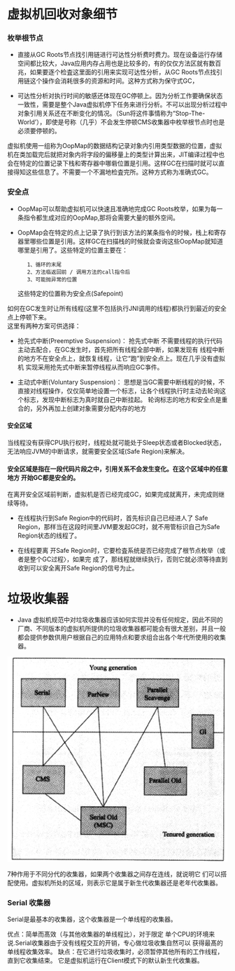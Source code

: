 # 虚拟机回收对象细节

### 枚举根节点

* 直接从GC Roots节点找引用链进行可达性分析费时费力。现在设备运行存储空间都比较大，Java应用内存占用也是比较多的，有的仅仅方法区就有数百兆，如果要逐个检査这里面的引用来实现可达性分析，从GC Roots节点找引用链这个操作会消耗很多的资源和时间。这种方式称为保守式GC，

* 可达性分析对执行时间的敏感还体现在GC停顿上。因为分析工作要确保状态一致性，需要是整个Java虚拟机停下任务来进行分析。不可以出现分析过程中对象引用关系还在不断变化的情况。（Sun将这件事情称为“Stop-The-World’），即使是号称（几乎）不会发生停顿CMS收集器中枚举根节点时也是必须要停顿的。

虚拟机使用一组称为OopMap的数据结构记录对象内引用类型数据的位置，虚拟机在类加载完后就把对象内将字段的偏移量上的类型计算出来，JIT编译过程中也会在特定的位置记录下栈和寄存器中哪砦位置是引用。这样GC在扫描时就可以直接得知这些信息了。不需要一个不漏地检査完所。这种方式称为准确式GC。

### 安全点

* OopMap可以帮助虚拟机可以快速且准确地完成GC Roots枚举，如果为每一条指令都生成对应的OopMap,那将会需要大量的额外空间。

* OopMap会在特定的点上记录了执行到该方法的某条指令的时候，栈上和寄存器里哪些位置是引用。这样GC在扫描栈的时候就会查询这些OopMap就知道哪里是引用了。这些特定的位置主要在：

  ```
     1、循环的末尾 
     2、方法临返回前 / 调用方法的call指令后 
     3、可能抛异常的位置
  ```

  这些特定的位置称为安全点\(Safepoint\)

如何在GC发生时让所有线程\(这里不包括执行JNI调用的线程\)都执行到最近的安全点上停顿下来。  
这里有两种方案可供选择：

* 抢先式中断\(Preemptive Suspension\)：
  抢先式中断 不需要线程的执行代码主动去配合，在GC发生时，首先把所有线程全部中断，如果发现有 线程中断的地方不在安全点上，就恢复线程，让它“跑”到安全点上。现在几乎没有虚拟机 实现采用抢先式中断来暂停线程从而响应GC亊件。

* 主动式中断\(Voluntary Suspension\)：
  思想是当GC需要中断线程的时候，不直接对线程操作，仅仅简单地设置一个标志，让各个线程执行时主动去轮询这个标志，发现中断标志为真时就自己中断挂起。 轮询标志的地方和安全点是重合的，另外再加上创建对象需要分配内存的地方

#### 安全区域
当线程没有获得CPU执行权时，线程处就可能处于Sleep状态或者Blocked状态，无法响应JVM的中断请求，就需要安全区域(Safe Region)来解决。

#### 安全区域是指在一段代码片段之中，引用关系不会发生变化。在这个区域中的任意地方 开始GC都是安全的。
在离开安全区域前判断，虚拟机是否已经完成GC，如果完成就离开，未完成则继续等待。
* 在线程执行到Safe Region中的代码时，首先标识自己已经进人了 Safe Region，那样当在这段时间里JVM要发起GC时，就不用管标识自己为Safe Region状态的线程了。

* 在线程要离 开Safe Region时，它要检査系统是否已经完成了根节点枚举（或者是整个GC过程〉，如果完 成了，那线程就继续执行，否则它就必须等待直到收到可以安全离开Safe Region的信号为止。

# 垃圾收集器

* Java 虚拟机规范中对垃圾收集器应该如何实现并没有任何规定，因此不同的厂商、不同版本的虚拟机所提供的垃圾收集器都可能会有很大差别，并且一般都会提供参数供用户根据自己的应用特点和要求组合出各个年代所使用的收集器。

![](/Java/jvm/images/6.png)
 
 7种作用于不同分代的收集器，如果两个收集器之间存在连线，就说明它 们可以搭配使用。虚拟机所处的区域，则表示它是属于新生代收集器还是老年代收集器。

### Serial 收集器
Serial是最基本的收集器，这个收集器是一个单线程的收集器。

优点：简单而髙效（与其他收集器的单线程比），对于限定 单个CPU的环境来说.Serial收集器由于没有线程交互的开销，专心做垃圾收集自然可以 获得最髙的单线程收集效率。
缺点：在它进行垃圾收集时，必须暂停其他所有的工作线程，直到它收集结束。 它是虚拟机运行在Client模式下的默认新生代收集器。


